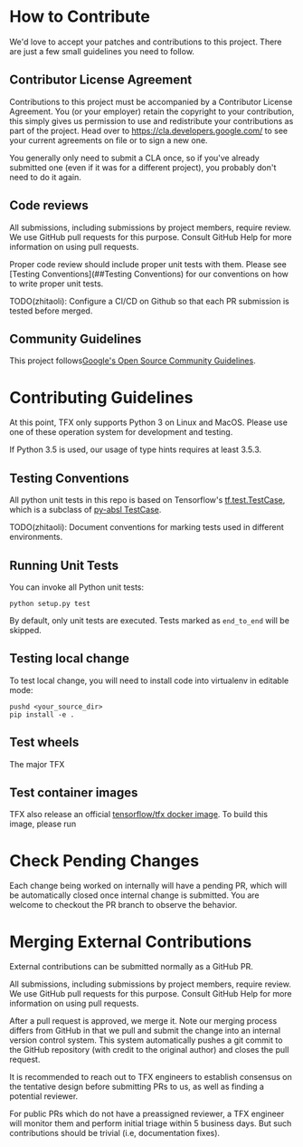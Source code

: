 # How to Contribute

We'd love to accept your patches and contributions to this project. There are
just a few small guidelines you need to follow.

## Contributor License Agreement

Contributions to this project must be accompanied by a Contributor License
Agreement. You (or your employer) retain the copyright to your contribution,
this simply gives us permission to use and redistribute your contributions as
part of the project. Head over to <https://cla.developers.google.com/> to see
your current agreements on file or to sign a new one.

You generally only need to submit a CLA once, so if you've already submitted one
(even if it was for a different project), you probably don't need to do it
again.

## Code reviews

All submissions, including submissions by project members, require review.
We use GitHub pull requests for this purpose. Consult GitHub Help for more
information on using pull requests.

Proper code review should include proper unit tests with them. Please see
[Testing Conventions](##Testing Conventions) for our conventions on how to write proper unit tests.

TODO(zhitaoli): Configure a CI/CD on Github so that each PR submission is tested
before merged.

## Community Guidelines
This project follows[Google's Open Source Community Guidelines](
https://opensource.google.com/conduct/).

# Contributing Guidelines
At this point, TFX only supports Python 3 on Linux and MacOS. Please use one of
these operation system for development and testing.

If Python 3.5 is used, our usage of type hints requires at least 3.5.3.

## Testing Conventions
All python unit tests in this repo is based on Tensorflow's [tf.test.TestCase](
https://www.tensorflow.org/api_docs/python/tf/test/TestCase), which is a subclass
of [py-absl TestCase](https://github.com/abseil/abseil-py/blob/06edd9c20592cec39178b94240b5e86f32e19768/absl/testing/absltest.py#L523).

TODO(zhitaoli): Document conventions for marking tests used in different environments.

## Running Unit Tests

You can invoke all Python unit tests:

```
python setup.py test
```

By default, only unit tests are executed. Tests marked as `end_to_end` will be
skipped.

## Testing local change
To test local change, you will need to install code into virtualenv in editable
mode:

```shell
pushd <your_source_dir>
pip install -e .
```

## Test wheels
The major TFX 

## Test container images
TFX also release an official [tensorflow/tfx docker image](
https://hub.docker.com/r/tensorflow/tfx). To build this image, please run


# Check Pending Changes
Each change being worked on internally will have a pending PR, which will be
automatically closed once internal change is submitted. You are welcome to
checkout the PR branch to observe the behavior.

# Merging External Contributions

External contributions can be submitted normally as a GitHub PR.

All submissions, including submissions by project members, require review. We
use GitHub pull requests for this purpose. Consult GitHub Help for more
information on using pull requests.

After a pull request is approved, we merge it. Note our merging process differs
from GitHub in that we pull and submit the change into an internal version
control system. This system automatically pushes a git commit to the GitHub
repository (with credit to the original author) and closes the pull request.

It is recommended to reach out to TFX engineers to establish consensus on the
tentative design before submitting PRs to us, as well as finding a potential reviewer.

For public PRs which do not have a preassigned reviewer, a TFX engineer will monitor
them and perform initial triage within 5 business days. But such contributions should
be trivial (i.e, documentation fixes).
